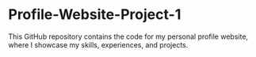 # Profile-Website-Project-1
This GitHub repository contains the code for my personal profile website, where I showcase my skills, experiences, and projects.
